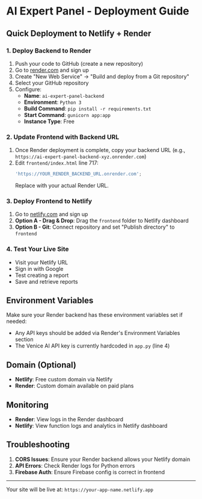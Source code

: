 # AI Expert Panel - Deployment Guide

## Quick Deployment to Netlify + Render

### 1. Deploy Backend to Render

1. Push your code to GitHub (create a new repository)
2. Go to [render.com](https://render.com) and sign up
3. Create "New Web Service" → "Build and deploy from a Git repository"
4. Select your GitHub repository
5. Configure:
   - **Name**: `ai-expert-panel-backend`
   - **Environment**: `Python 3`
   - **Build Command**: `pip install -r requirements.txt`
   - **Start Command**: `gunicorn app:app`
   - **Instance Type**: Free

### 2. Update Frontend with Backend URL

1. Once Render deployment is complete, copy your backend URL (e.g., `https://ai-expert-panel-backend-xyz.onrender.com`)
2. Edit `frontend/index.html` line 717:
   ```javascript
   'https://YOUR_RENDER_BACKEND_URL.onrender.com';
   ```
   Replace with your actual Render URL.

### 3. Deploy Frontend to Netlify

1. Go to [netlify.com](https://netlify.com) and sign up
2. **Option A - Drag & Drop**: Drag the `frontend` folder to Netlify dashboard
3. **Option B - Git**: Connect repository and set "Publish directory" to `frontend`

### 4. Test Your Live Site

- Visit your Netlify URL
- Sign in with Google
- Test creating a report
- Save and retrieve reports

## Environment Variables

Make sure your Render backend has these environment variables set if needed:
- Any API keys should be added via Render's Environment Variables section
- The Venice AI API key is currently hardcoded in `app.py` (line 4)

## Domain (Optional)

- **Netlify**: Free custom domain via Netlify
- **Render**: Custom domain available on paid plans

## Monitoring

- **Render**: View logs in the Render dashboard
- **Netlify**: View function logs and analytics in Netlify dashboard

## Troubleshooting

1. **CORS Issues**: Ensure your Render backend allows your Netlify domain
2. **API Errors**: Check Render logs for Python errors
3. **Firebase Auth**: Ensure Firebase config is correct in frontend

---

Your site will be live at: `https://your-app-name.netlify.app` 